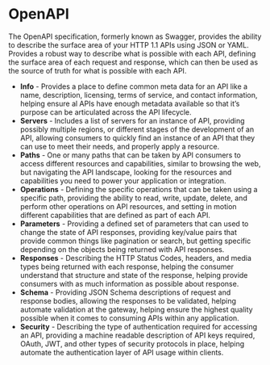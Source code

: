# OpenAPI
The OpenAPI specification, formerly known as Swagger, provides the ability to describe the surface area of your HTTP 1.1 APIs using JSON or YAML. Provides a robust way to describe what is possible with each API, defining the surface area of each request and response, which can then be used as the source of truth for what is possible with each API.

- **Info** - Provides a place to define common meta data for an API like a name, description, licensing, terms of service, and contact information, helping ensure al APIs have enough metadata available so that it’s purpose can be articulated across the API lifecycle.
- **Servers** - Includes a list of servers for an instance of API, providing possibly multiple regions, or different stages of the development of an API, allowing consumers to quickly find an instance of an API that they can use to meet their needs, and properly apply a resource.
- **Paths** - One or many paths that can be taken by API consumers to access different resources and capabilities, similar to browsing the web, but navigating the API landscape, looking for the resources and capabilities you need to power your application or integration.
- **Operations** - Defining the specific operations that can be taken using a specific path, providing the ability to read, write, update, delete, and perform other operations on API resources, and setting in motion different capabilities that are defined as part of each API.
- **Parameters** - Providing a defined set of parameters that can used to change the state of API responses, providing key/value pairs that provide common things like pagination or search, but getting specific depending on the objects being returned with API responses.
- **Responses** - Describing the HTTP Status Codes, headers, and media types being returned with each response, helping the consumer understand that structure and state of the response, helping provide consumers with as much information as possible about response.
- **Schema** - Providing JSON Schema descriptions of request and response bodies, allowing the responses to be validated, helping automate validation at the gateway, helping ensure the highest quality possible when it comes to consuming APIs within any application.
- **Security** - Describing the type of authentication required for accessing an API, providing a machine readable description of API keys required, OAuth, JWT, and other types of security protocols in place, helping automate the authentication layer of API usage within clients.

